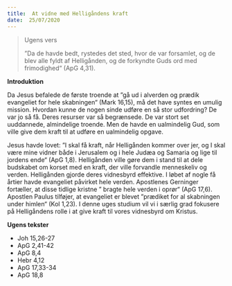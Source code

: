 ```yaml
---
title:  At vidne med Helligåndens kraft
date:  25/07/2020
---
```


> <p>Ugens vers</p>
> ”Da de havde bedt, rystedes det sted, hvor de var forsamlet, og de blev alle fyldt af Helligånden, og de forkyndte Guds ord med frimodighed“ (ApG 4,31).

**Introduktion**

Da Jesus befalede de første troende at ”gå ud i alverden og prædik evangeliet for hele skabningen“ (Mark 16,15), må det have syntes en umulig mission. Hvordan kunne de nogen sinde udføre en så stor udfordring? De var jo så få. Deres resurser var så begrænsede. De var stort set uuddannede, almindelige troende. Men de havde en ualmindelig Gud, som ville give dem kraft til at udføre en ualmindelig opgave.

Jesus havde lovet: ”I skal få kraft, når Helligånden kommer over jer, og I skal være mine vidner både i Jerusalem og i hele Judæa og Samaria og lige til jordens ende“ (ApG 1,8). Helligånden ville gøre dem i stand til at dele budskabet om korset med en kraft, der ville forvandle menneskeliv og verden. Helligånden gjorde deres vidnesbyrd effektive. I løbet af nogle få årtier havde evangeliet påvirket hele verden. Apostlenes Gerninger fortæller, at disse tidlige kristne ” bragte hele verden i oprør“ (ApG 17,6). Apostlen Paulus tilføjer, at evangeliet er blevet ”prædiket for al skabningen under himlen“ (Kol 1,23). I denne uges studium vil vi i særlig grad fokusere på Helligåndens rolle i at give kraft til vores vidnesbyrd om Kristus.

**Ugens tekster**

- Joh 15,26-27
- ApG 2,41-42
- ApG 8,4
- Hebr 4,12
- ApG 17,33-34
- ApG 18,8